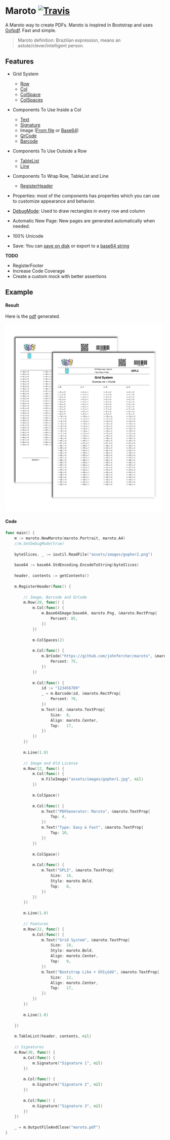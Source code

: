 # Maroto [![Travis](https://img.shields.io/badge/coverage-95.5%25-brightgreen.svg)][travis]
A Maroto way to create PDFs. Maroto is inspired in Bootstrap and uses [Gofpdf](https://github.com/jung-kurt/gofpdf). Fast and simple.

> Maroto definition: Brazilian expression, means an astute/clever/intelligent person.

## Features
* Grid System
    * [Row](https://godoc.org/github.com/johnfercher/maroto#PdfMaroto.Row)
    * [Col](https://godoc.org/github.com/johnfercher/maroto#PdfMaroto.Col)
    * [ColSpace](https://godoc.org/github.com/johnfercher/maroto#PdfMaroto.ColSpace)
    * [ColSpaces](https://godoc.org/github.com/johnfercher/maroto#PdfMaroto.ColSpaces)

* Components To Use Inside a Col
    * [Text](https://godoc.org/github.com/johnfercher/maroto#PdfMaroto.Text)
    * [Signature](https://godoc.org/github.com/johnfercher/maroto#PdfMaroto.Signature)
    * Image ([From file](https://godoc.org/github.com/johnfercher/maroto#example-PdfMaroto-FileImage) or [Base64](https://godoc.org/github.com/johnfercher/maroto#PdfMaroto.Base64Image))
    * [QrCode](https://godoc.org/github.com/johnfercher/maroto#PdfMaroto.QrCode)
    * [Barcode](https://godoc.org/github.com/johnfercher/maroto#PdfMaroto.Barcode)   
    
* Components To Use Outside a Row
    * [TableList](https://godoc.org/github.com/johnfercher/maroto#PdfMaroto.TableList)
    * [Line](https://godoc.org/github.com/johnfercher/maroto#PdfMaroto.Line)
    
* Components To Wrap Row, TableList and Line
    * [RegisterHeader](https://godoc.org/github.com/johnfercher/maroto#PdfMaroto.RegisterHeader)
    
* Properties: most of the components has properties which you can use to customize appearance and behavior.
* [DebugMode](https://godoc.org/github.com/johnfercher/maroto#PdfMaroto.SetDebugMode): Used to draw rectangles in every row and column
* Automatic New Page: New pages are generated automatically when needed.
* 100% Unicode
* Save: You can [save on disk](https://godoc.org/github.com/johnfercher/maroto#PdfMaroto.OutputFileAndClose) or export to a [base64 string](https://godoc.org/github.com/johnfercher/maroto#PdfMaroto.Output)

**TODO**
* RegisterFooter
* Increase Code Coverage
* Create a custom mock with better assertions
## Example

#### Result
Here is the [pdf](assets/pdf/maroto.pdf) generated.

![result](assets/images/result.png)

#### Code
```go
func main() {
	m := maroto.NewMaroto(maroto.Portrait, maroto.A4)
	//m.SetDebugMode(true)

	byteSlices, _ := ioutil.ReadFile("assets/images/gopher2.png")

	base64 := base64.StdEncoding.EncodeToString(byteSlices)

	header, contents := getContents()

	m.RegisterHeader(func() {

		// Image, Barcode and QrCode
		m.Row(20, func() {
			m.Col(func() {
				m.Base64Image(base64, maroto.Png, &maroto.RectProp{
					Percent: 85,
				})
			})

			m.ColSpaces(2)

			m.Col(func() {
				m.QrCode("https://github.com/johnfercher/maroto", &maroto.RectProp{
					Percent: 75,
				})
			})

			m.Col(func() {
				id := "123456789"
				_ = m.Barcode(id, &maroto.RectProp{
					Percent: 70,
				})
				m.Text(id, &maroto.TextProp{
					Size:  8,
					Align: maroto.Center,
					Top:   17,
				})
			})
		})

		m.Line(1.0)

		// Image and Old License
		m.Row(12, func() {
			m.Col(func() {
				m.FileImage("assets/images/gopher1.jpg", nil)
			})

			m.ColSpace()

			m.Col(func() {
				m.Text("PDFGenerator: Maroto", &maroto.TextProp{
					Top: 4,
				})
				m.Text("Type: Easy & Fast", &maroto.TextProp{
					Top: 10,
				})
			})

			m.ColSpace()

			m.Col(func() {
				m.Text("GPL3", &maroto.TextProp{
					Size:  16,
					Style: maroto.Bold,
					Top:   8,
				})
			})
		})

		m.Line(1.0)

		// Features
		m.Row(22, func() {
			m.Col(func() {
				m.Text("Grid System", &maroto.TextProp{
					Size:  18,
					Style: maroto.Bold,
					Align: maroto.Center,
					Top:   9,
				})
				m.Text("Bootstrap Like + Úñîçòdë", &maroto.TextProp{
					Size:  12,
					Align: maroto.Center,
					Top:   17,
				})
			})
		})

		m.Line(1.0)

	})

	m.TableList(header, contents, nil)

	// Signatures
	m.Row(30, func() {
		m.Col(func() {
			m.Signature("Signature 1", nil)
		})

		m.Col(func() {
			m.Signature("Signature 2", nil)
		})

		m.Col(func() {
			m.Signature("Signature 3", nil)
		})
	})

	_ = m.OutputFileAndClose("maroto.pdf")
}
```

[travis]: https://travis-ci.com/johnfercher/maroto